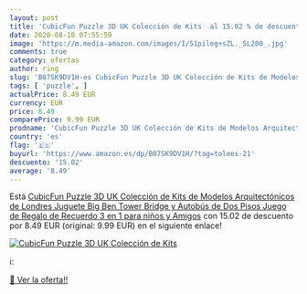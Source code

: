 ```yaml
---
layout: post
title: 'CubicFun Puzzle 3D UK Colección de Kits  al 15.02 % de descuento'
date: 2020-08-10 07:55:59
image: 'https://m.media-amazon.com/images/I/51pileg+sZL._SL200_.jpg'
comments: true
category: ofertas
author: ring
slug: 'B07SK9DV1H-es CubicFun Puzzle 3D UK Colección de Kits de Modelos...'
tags: [ 'puzzle', ]
actualPrice: 8.49 EUR
currency: EUR
price: 8.49
comparePrice: 9.99 EUR
prodname: 'CubicFun Puzzle 3D UK Colección de Kits de Modelos Arquitectónicos de Londres Juguete  Big Ben  Tower Bridge y Autobús de Dos Pisos Juego de Regalo de Recuerdo 3 en 1 para niños y Amigos'
country: 'es'
flag: '🇪🇸'
buyurl: 'https://www.amazon.es/dp/B07SK9DV1H/?tag=tolees-21'
descuento: '15.02'
average: '8.49'
---
```


Está [CubicFun Puzzle 3D UK Colección de Kits de Modelos Arquitectónicos de Londres Juguete  Big Ben  Tower Bridge y Autobús de Dos Pisos Juego de Regalo de Recuerdo 3 en 1 para niños y Amigos](https://www.amazon.es/dp/B07SK9DV1H/?tag=tolees-21) con 15.02 de descuento por 8.49 EUR (original: 9.99 EUR) en el siguiente enlace!

[![CubicFun Puzzle 3D UK Colección de Kits ](https://m.media-amazon.com/images/I/51pileg+sZL._SL200_.jpg)](https://www.amazon.es/dp/B07SK9DV1H/?tag=tolees-21)

ℹ️:


[🛒 Ver la oferta!!](https://www.amazon.es/dp/B07SK9DV1H/?tag=tolees-21)
